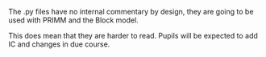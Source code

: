 The .py files have no internal commentary by design, they are going to be used with PRIMM and the Block model.

This does mean that they are harder to read. Pupils will be expected to add IC and changes in due course.
